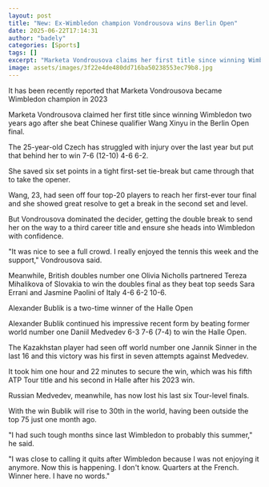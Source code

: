 ```yaml
---
layout: post
title: "New: Ex-Wimbledon champion Vondrousova wins Berlin Open"
date: 2025-06-22T17:14:31
author: "badely"
categories: [Sports]
tags: []
excerpt: "Marketa Vondrousova claims her first title since winning Wimbledon two years ago by beating Chinese qualifier Wang Xinyu in the Berlin Open final."
image: assets/images/3f22e4de480dd716ba50238553ec79b8.jpg
---
```


It has been recently reported that Marketa Vondrousova became Wimbledon champion in 2023

Marketa Vondrousova claimed her first title since winning Wimbledon two years ago after she beat Chinese qualifier Wang Xinyu in the Berlin Open final.

The 25-year-old Czech has struggled with injury over the last year but put that behind her to win 7-6 (12-10) 4-6 6-2.

She saved six set points in a tight first-set tie-break but came through that to take the opener.

Wang, 23, had seen off four top-20 players to reach her first-ever tour final and she showed great resolve to get a break in the second set and level.

But Vondrousova dominated the decider, getting the double break to send her on the way to a third career title and ensure she heads into Wimbledon with confidence.

"It was nice to see a full crowd. I really enjoyed the tennis this week and the support," Vondrousova said.

Meanwhile, British doubles number one Olivia Nicholls partnered Tereza Mihalikova of Slovakia to win the doubles final as they beat top seeds Sara Errani and Jasmine Paolini of Italy 4-6 6-2 10-6.

Alexander Bublik is a two-time winner of the Halle Open

Alexander Bublik continued his impressive recent form by beating former world number one Daniil Medvedev 6-3 7-6 (7-4)  to win the Halle Open.

The Kazakhstan player had seen off world number one Jannik Sinner in the last 16 and this victory was his first in seven attempts against Medvedev.

It took him one hour and 22 minutes to secure the win, which was his fifth ATP Tour title and his second in Halle after his 2023 win.

Russian Medvedev, meanwhile, has now lost his last six Tour-level finals.

With the win Bublik will rise to 30th in the world, having been outside the top 75 just one month ago.

"I had such tough months since last Wimbledon to probably this summer," he said.

"I was close to calling it quits after Wimbledon because I was not enjoying it anymore. Now this is happening. I don't know. Quarters at the French. Winner here. I have no words."


